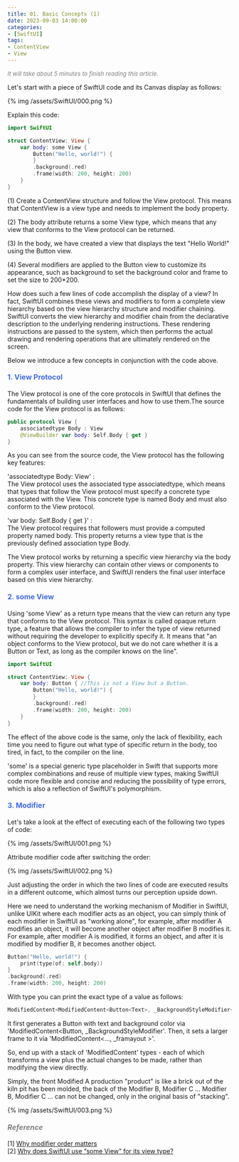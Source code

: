 ```yaml
---
title: 01. Basic Concepts (1)
date: 2023-09-03 14:00:00
categories: 
- [SwiftUI]
tags:
- ContentView
- View
---
```



<font color=gray size=2>*It will take about 5 minutes to finish reading this article.*</font>

Let's start with a piece of SwiftUI code and its Canvas display as follows:  


{% img /assets/SwiftUI/000.png %}

Explain this code:
```Swift
import SwiftUI

struct ContentView: View {
    var body: some View {
        Button("Hello, world!") {
        }
        .background(.red)
        .frame(width: 200, height: 200)
    }
}

```

(1) Create a ContentView structure and follow the View protocol. This means that ContentView is a view type and needs to implement the body property.    

(2) The body attribute returns a some View type, which means that any view that conforms to the View protocol can be returned.

(3) In the body, we have created a view that displays the text "Hello World!" using the Button view.    

(4) Several modifiers are applied to the Button view to customize its appearance, such as background to set the background color and frame to set the size to 200*200.  

How does such a few lines of code accomplish the display of a view?
In fact, SwiftUI combines these views and modifiers to form a complete view hierarchy based on the view hierarchy structure and modifier chaining. SwiftUI converts the view hierarchy and modifier chain from the declarative description to the underlying rendering instructions. These rendering instructions are passed to the system, which then performs the actual drawing and rendering operations that are ultimately rendered on the screen. 

Below we introduce a few concepts in conjunction with the code above.

#### <font size=3 color=#4169E1>1. View Protocol</font> 

The View protocol is one of the core protocols in SwiftUI that defines the fundamentals of building user interfaces and how to use them.The source code for the View protocol is as follows:

```Swift
public protocol View {
    associatedtype Body : View
    @ViewBuilder var body: Self.Body { get }
}
```

As you can see from the source code, the View protocol has the following key features:

'associatedtype Body: View' :    
The View protocol uses the associated type associatedtype, which means that types that follow the View protocol must specify a concrete type associated with the View. This concrete type is named Body and must also conform to the View protocol.

'var body: Self.Body { get }' :   
The View protocol requires that followers must provide a computed property named body. This property returns a view type that is the previously defined association type Body.

The View protocol works by returning a specific view hierarchy via the body property. This view hierarchy can contain other views or components to form a complex user interface, and SwiftUI renders the final user interface based on this view hierarchy.

#### <font size=3 color=#4169E1>2. some View</font> 
Using 'some View' as a return type means that the view can return any type that conforms to the View protocol. This syntax is called opaque return type, a feature that allows the compiler to infer the type of view returned without requiring the developer to explicitly specify it. It means that "an object conforms to the View protocol, but we do not care whether it is a Button or Text, as long as the compiler knows on the line".

```Swift
import SwiftUI

struct ContentView: View {
    var body: Button { //This is not a View but a Button.
        Button("Hello, world!") {
        }
        .background(.red)
        .frame(width: 200, height: 200)
    }
}

``` 

The effect of the above code is the same, only the lack of flexibility, each time you need to figure out what type of specific return in the body, too tired, in fact, to the compiler on the line.         

'some' is a special generic type placeholder in Swift that supports more complex combinations and reuse of multiple view types, making SwiftUI code more flexible and concise and reducing the possibility of type errors, which is also a reflection of SwiftUI's polymorphism.


#### <font size=3 color=#4169E1>3. Modifier</font> 

Let's take a look at the effect of executing each of the following two types of code:     

{% img /assets/SwiftUI/001.png %}    

Attribute modifier code after switching the order:

{% img /assets/SwiftUI/002.png %}      

Just adjusting the order in which the two lines of code are executed results in a different outcome, which almost turns our perception upside down.

Here we need to understand the working mechanism of Modifier in SwiftUI, unlike UIKit where each modifier acts as an object, you can simply think of each modifier in SwiftUI as "working alone", for example, after modifier A modifies an object, it will become another object after modifier B modifies it. For example, after modifier A is modified, it forms an object, and after it is modified by modifier B, it becomes another object.
```Swift
Button("Hello, world!") {
    print(type(of: self.body))
}    
.background(.red)
.frame(width: 200, height: 200)
```

With type you can print the exact type of a value as follows:

```Swift
ModifiedContent<ModifiedContent<Button<Text>, _BackgroundStyleModifier<Color>>, _FrameLayout>
```

It first generates a Button with text and background color via 'ModifiedContent<Button<Text>, _BackgroundStyleModifier<Color>'. Then, it sets a larger frame to it via 'ModifiedContent<..., _framayout >'.

So, end up with a stack of 'ModifiedContent' types - each of which transforms a view plus the actual changes to be made, rather than modifying the view directly.   

Simply, the front Modified A production "product" is like a brick out of the kiln pit has been molded, the back of the Modifier B, Modifier C ... Modifier B, Modifier C ... can not be changed, only in the original basis of "stacking".

{% img /assets/SwiftUI/003.png %}    
 
#### <font size=3 color=gray>*Reference*</font>
[1] [Why modifier order matters](https://www.hackingwithswift.com/books/ios-swiftui/why-modifier-order-matters)  
[2] [Why does SwiftUI use “some View” for its view type?](https://www.hackingwithswift.com/books/ios-swiftui/why-does-swiftui-use-some-view-for-its-view-type)


